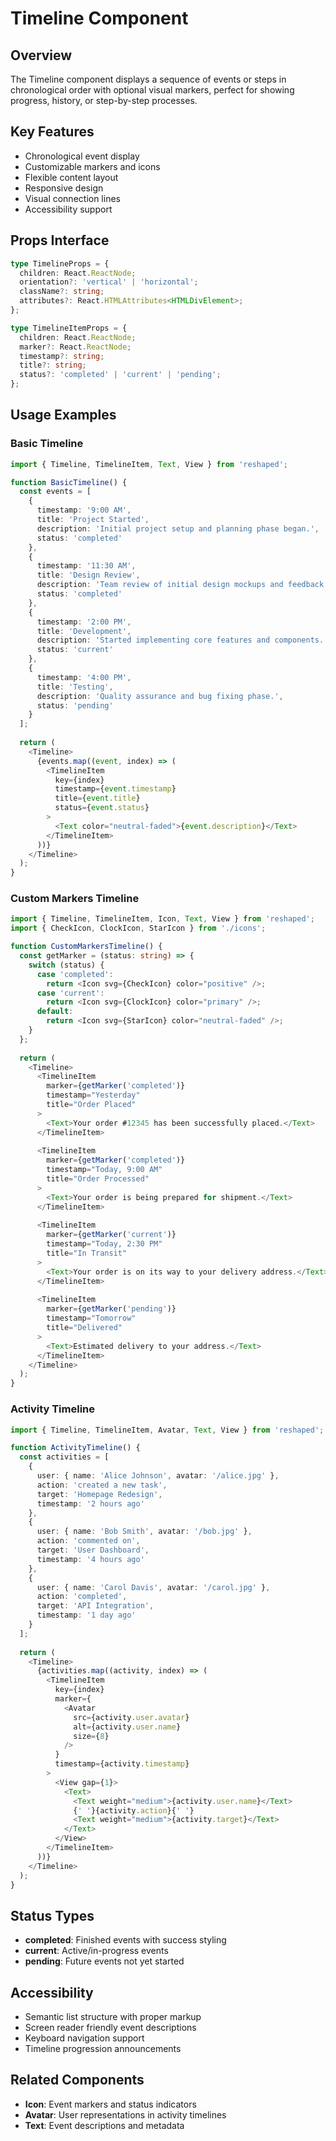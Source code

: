 # Timeline Component

## Overview
The Timeline component displays a sequence of events or steps in chronological order with optional visual markers, perfect for showing progress, history, or step-by-step processes.

## Key Features
- Chronological event display
- Customizable markers and icons
- Flexible content layout
- Responsive design
- Visual connection lines
- Accessibility support

## Props Interface
```typescript
type TimelineProps = {
  children: React.ReactNode;
  orientation?: 'vertical' | 'horizontal';
  className?: string;
  attributes?: React.HTMLAttributes<HTMLDivElement>;
};

type TimelineItemProps = {
  children: React.ReactNode;
  marker?: React.ReactNode;
  timestamp?: string;
  title?: string;
  status?: 'completed' | 'current' | 'pending';
};
```

## Usage Examples

### Basic Timeline
```typescript
import { Timeline, TimelineItem, Text, View } from 'reshaped';

function BasicTimeline() {
  const events = [
    {
      timestamp: '9:00 AM',
      title: 'Project Started',
      description: 'Initial project setup and planning phase began.',
      status: 'completed'
    },
    {
      timestamp: '11:30 AM',
      title: 'Design Review',
      description: 'Team review of initial design mockups and feedback.',
      status: 'completed'
    },
    {
      timestamp: '2:00 PM',
      title: 'Development',
      description: 'Started implementing core features and components.',
      status: 'current'
    },
    {
      timestamp: '4:00 PM',
      title: 'Testing',
      description: 'Quality assurance and bug fixing phase.',
      status: 'pending'
    }
  ];
  
  return (
    <Timeline>
      {events.map((event, index) => (
        <TimelineItem
          key={index}
          timestamp={event.timestamp}
          title={event.title}
          status={event.status}
        >
          <Text color="neutral-faded">{event.description}</Text>
        </TimelineItem>
      ))}
    </Timeline>
  );
}
```

### Custom Markers Timeline
```typescript
import { Timeline, TimelineItem, Icon, Text, View } from 'reshaped';
import { CheckIcon, ClockIcon, StarIcon } from './icons';

function CustomMarkersTimeline() {
  const getMarker = (status: string) => {
    switch (status) {
      case 'completed':
        return <Icon svg={CheckIcon} color="positive" />;
      case 'current':
        return <Icon svg={ClockIcon} color="primary" />;
      default:
        return <Icon svg={StarIcon} color="neutral-faded" />;
    }
  };
  
  return (
    <Timeline>
      <TimelineItem
        marker={getMarker('completed')}
        timestamp="Yesterday"
        title="Order Placed"
      >
        <Text>Your order #12345 has been successfully placed.</Text>
      </TimelineItem>
      
      <TimelineItem
        marker={getMarker('completed')}
        timestamp="Today, 9:00 AM"
        title="Order Processed"
      >
        <Text>Your order is being prepared for shipment.</Text>
      </TimelineItem>
      
      <TimelineItem
        marker={getMarker('current')}
        timestamp="Today, 2:30 PM"
        title="In Transit"
      >
        <Text>Your order is on its way to your delivery address.</Text>
      </TimelineItem>
      
      <TimelineItem
        marker={getMarker('pending')}
        timestamp="Tomorrow"
        title="Delivered"
      >
        <Text>Estimated delivery to your address.</Text>
      </TimelineItem>
    </Timeline>
  );
}
```

### Activity Timeline
```typescript
import { Timeline, TimelineItem, Avatar, Text, View } from 'reshaped';

function ActivityTimeline() {
  const activities = [
    {
      user: { name: 'Alice Johnson', avatar: '/alice.jpg' },
      action: 'created a new task',
      target: 'Homepage Redesign',
      timestamp: '2 hours ago'
    },
    {
      user: { name: 'Bob Smith', avatar: '/bob.jpg' },
      action: 'commented on',
      target: 'User Dashboard',
      timestamp: '4 hours ago'
    },
    {
      user: { name: 'Carol Davis', avatar: '/carol.jpg' },
      action: 'completed',
      target: 'API Integration',
      timestamp: '1 day ago'
    }
  ];
  
  return (
    <Timeline>
      {activities.map((activity, index) => (
        <TimelineItem
          key={index}
          marker={
            <Avatar
              src={activity.user.avatar}
              alt={activity.user.name}
              size={8}
            />
          }
          timestamp={activity.timestamp}
        >
          <View gap={1}>
            <Text>
              <Text weight="medium">{activity.user.name}</Text>
              {' '}{activity.action}{' '}
              <Text weight="medium">{activity.target}</Text>
            </Text>
          </View>
        </TimelineItem>
      ))}
    </Timeline>
  );
}
```

## Status Types
- **completed**: Finished events with success styling
- **current**: Active/in-progress events
- **pending**: Future events not yet started

## Accessibility
- Semantic list structure with proper markup
- Screen reader friendly event descriptions
- Keyboard navigation support
- Timeline progression announcements

## Related Components
- **Icon**: Event markers and status indicators
- **Avatar**: User representations in activity timelines
- **Text**: Event descriptions and metadata